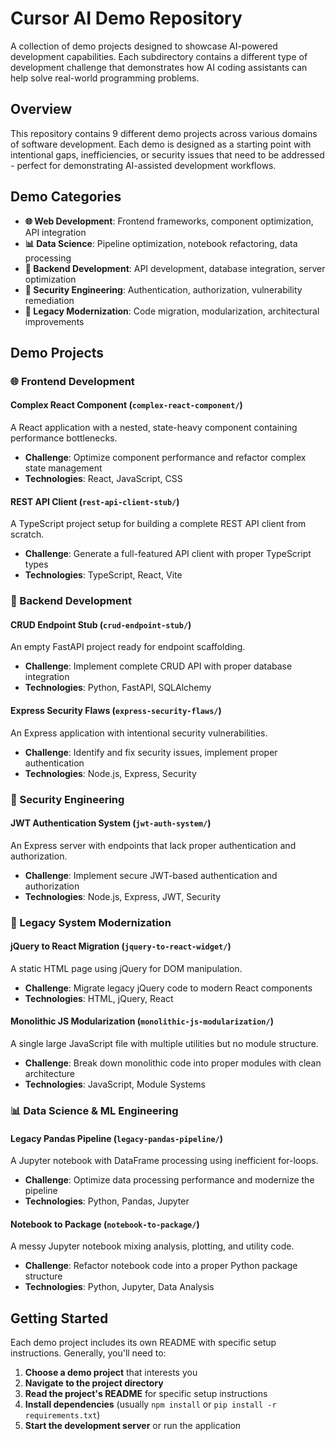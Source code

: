 # Cursor AI Demo Repository

A collection of demo projects designed to showcase AI-powered development capabilities. Each subdirectory contains a different type of development challenge that demonstrates how AI coding assistants can help solve real-world programming problems.

## Overview

This repository contains 9 different demo projects across various domains of software development. Each demo is designed as a starting point with intentional gaps, inefficiencies, or security issues that need to be addressed - perfect for demonstrating AI-assisted development workflows.

## Demo Categories

- **🌐 Web Development**: Frontend frameworks, component optimization, API integration
- **📊 Data Science**: Pipeline optimization, notebook refactoring, data processing
- **🚀 Backend Development**: API development, database integration, server optimization
- **🔐 Security Engineering**: Authentication, authorization, vulnerability remediation
- **🔧 Legacy Modernization**: Code migration, modularization, architectural improvements

## Demo Projects

### 🌐 Frontend Development

#### **Complex React Component** (`complex-react-component/`)
A React application with a nested, state-heavy component containing performance bottlenecks.
- **Challenge**: Optimize component performance and refactor complex state management
- **Technologies**: React, JavaScript, CSS

#### **REST API Client** (`rest-api-client-stub/`)
A TypeScript project setup for building a complete REST API client from scratch.
- **Challenge**: Generate a full-featured API client with proper TypeScript types
- **Technologies**: TypeScript, React, Vite

### 🚀 Backend Development

#### **CRUD Endpoint Stub** (`crud-endpoint-stub/`)
An empty FastAPI project ready for endpoint scaffolding.
- **Challenge**: Implement complete CRUD API with proper database integration
- **Technologies**: Python, FastAPI, SQLAlchemy

#### **Express Security Flaws** (`express-security-flaws/`)
An Express application with intentional security vulnerabilities.
- **Challenge**: Identify and fix security issues, implement proper authentication
- **Technologies**: Node.js, Express, Security

### 🔐 Security Engineering

#### **JWT Authentication System** (`jwt-auth-system/`)
An Express server with endpoints that lack proper authentication and authorization.
- **Challenge**: Implement secure JWT-based authentication and authorization
- **Technologies**: Node.js, Express, JWT, Security

### 🔧 Legacy System Modernization

#### **jQuery to React Migration** (`jquery-to-react-widget/`)
A static HTML page using jQuery for DOM manipulation.
- **Challenge**: Migrate legacy jQuery code to modern React components
- **Technologies**: HTML, jQuery, React

#### **Monolithic JS Modularization** (`monolithic-js-modularization/`)
A single large JavaScript file with multiple utilities but no module structure.
- **Challenge**: Break down monolithic code into proper modules with clean architecture
- **Technologies**: JavaScript, Module Systems

### 📊 Data Science & ML Engineering

#### **Legacy Pandas Pipeline** (`legacy-pandas-pipeline/`)
A Jupyter notebook with DataFrame processing using inefficient for-loops.
- **Challenge**: Optimize data processing performance and modernize the pipeline
- **Technologies**: Python, Pandas, Jupyter

#### **Notebook to Package** (`notebook-to-package/`)
A messy Jupyter notebook mixing analysis, plotting, and utility code.
- **Challenge**: Refactor notebook code into a proper Python package structure
- **Technologies**: Python, Jupyter, Data Analysis

## Getting Started

Each demo project includes its own README with specific setup instructions. Generally, you'll need to:

1. **Choose a demo project** that interests you
2. **Navigate to the project directory**
3. **Read the project's README** for specific setup instructions
4. **Install dependencies** (usually `npm install` or `pip install -r requirements.txt`)
5. **Start the development server** or run the application

